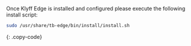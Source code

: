 
Once Klyff Edge is installed and configured please execute the following install script:

```bash
sudo /usr/share/tb-edge/bin/install/install.sh
```
{: .copy-code}
